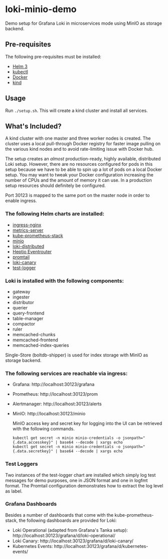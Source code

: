 # loki-minio-demo

Demo setup for Grafana Loki in microservices mode using MinIO as storage backend.

## Pre-requisites

The following pre-requisites must be installed:

* [Helm 3](https://helm.sh/)
* [kubectl](https://kubernetes.io/de/docs/tasks/tools/install-kubectl/)
* [Docker](https://www.docker.com/)
* [kind](https://github.com/kubernetes-sigs/kind/)

## Usage

Run `./setup.sh`.
This will create a kind cluster and install all services.

## What's Included?

A kind cluster with one master and three worker nodes is created.
The cluster uses a local pull-through Docker registry for faster image pulling on the various kind nodes and to avoid rate-limiting issue with Docker hub.

The setup creates an _almost_ production-ready, highly available, distributed Loki setup.
However, there are no resources configured for pods in this setup because we have to be able to spin up a lot of pods on a local Docker setup.
You may want to tweak your Docker configuration increasing the number of CPUs and the amount of memory it can use.
In a production setup resources should definitely be configured.

Port 30123 is mapped to the same port on the master node in order to enable ingress.

### The following Helm charts are installed:

* [ingress-nginx](https://github.com/kubernetes/ingress-nginx/tree/master/charts/ingress-nginx)
* [metrics-server](https://github.com/bitnami/charts/tree/master/bitnami/metrics-server)
* [kube-prometheus-stack](https://github.com/prometheus-community/helm-charts/tree/main/charts/kube-prometheus-stack)
* [minio](https://github.com/minio/charts/tree/master/minio)
* [loki-distributed](https://github.com/grafana/helm-charts/tree/main/charts/loki-distributed)
* [Heptio Eventrouter](https://github.com/heptiolabs/eventrouter)
* [promtail](https://github.com/grafana/helm-charts/tree/main/charts/promtail)
* [loki-canary](https://github.com/grafana/helm-charts/tree/main/charts/loki-canary)
* [test-logger](charts/test-logger)

### Loki is installed with the following components:

* gateway
* ingester
* distributor
* querier
* query-frontend
* table-manager
* compactor
* ruler
* memcached-chunks
* memcached-frontend
* memcached-index-queries

Single-Store (boltdb-shipper) is used for index storage with MinIO as storage backend.

### The following services are reachable via ingress:

* Grafana: http://localhost:30123/grafana
* Prometheus: http://localhost:30123/prom
* Alertmanager: http://localhost:30123/alerts
* MinIO: http://localhost:30123/minio

  MinIO access key and secret key for logging into the UI can be retrieved with the following commands.
  ```console
  kubectl get secret -n minio minio-credentials -o jsonpath="{.data.accesskey}" | base64 --decode | xargs echo
  kubectl get secret -n minio minio-credentials -o jsonpath="{.data.secretkey}" | base64 --decode | xargs echo
  ```

### Test Loggers

Two instances of the test-logger chart are installed which simply log test messages for demo purposes, one in JSON format and one in logfmt format.
The Promtail configuration demonstrates how to extract the log level as label.

### Grafana Dashboards

Besides a number of dashboards that come with the kube-prometheus-stack, the following dashboards are provided for Loki:

* Loki Operational (adapted from Grafana's Tanka setup): http://localhost:30123/grafana/d/loki-operational/
* Loki Canary: http://localhost:30123/grafana/d/loki-canary/
* Kubernetes Events: http://localhost:30123/grafana/d/kubernetes-events/
